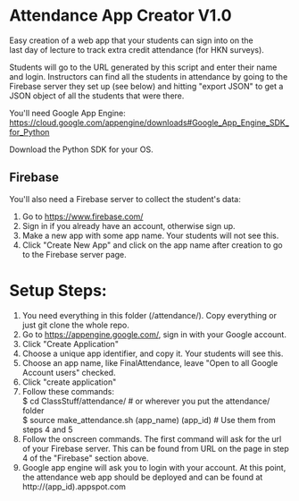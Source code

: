 Attendance App Creator V1.0  
===========================  
  
Easy creation of a web app that your students can sign into on the  
last day of lecture to track extra credit attendance (for HKN surveys). 

Students will go to the URL generated by this script and enter their name and login. Instructors can find all the students in attendance by going to the Firebase server they set up (see below) and hitting "export JSON" to get a JSON object of all the students that were there.  
  
You'll need Google App Engine:  
https://cloud.google.com/appengine/downloads#Google_App_Engine_SDK_for_Python  
  
Download the Python SDK for your OS.   

Firebase
--------
You'll also need a Firebase server to collect the student's data:  
1) Go to https://www.firebase.com/  
2) Sign in if you already have an account, otherwise sign up.  
3) Make a new app with some app name. Your students will not see this.  
4) Click "Create New App" and click on the app name after creation to go to the Firebase server page.  


Setup Steps:
============
1) You need everything in this folder (/attendance/). Copy everything or just git clone the whole repo.  
2) Go to https://appengine.google.com/, sign in with your Google account.  
3) Click "Create Application"  
4) Choose a unique app identifier, and copy it. Your students will see this.     
5) Choose an app name, like FinalAttendance, leave "Open to all Google Account users" checked.    
6) Click "create application"  
7) Follow these commands:  
$ cd ClassStuff/attendance/ # or wherever you put the attendance/ folder  
$ source make_attendance.sh (app_name) (app_id) # Use them from steps 4 and 5  
8) Follow the onscreen commands. The first command will ask for the url of your Firebase server. This can be found from URL on the page in step 4 of the "Firebase" section above.  
9) Google app engine will ask you to login with your account. At this point, the attendance web app should be deployed and can be found at http://(app_id).appspot.com  
